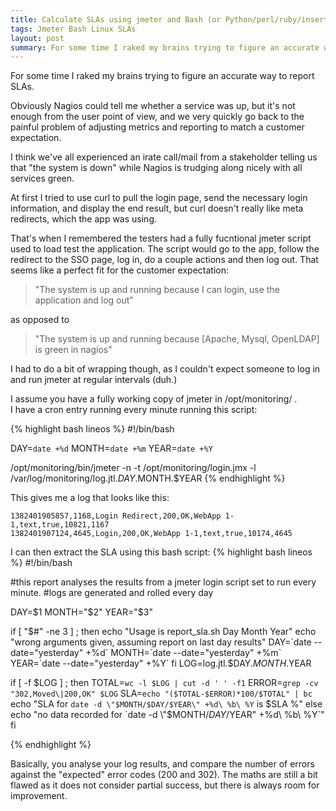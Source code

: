```yaml
---
title: Calculate SLAs using jmeter and Bash (or Python/perl/ruby/insert language of choice) 
tags: Jmeter Bash Linux SLAs 
layout: post
summary: For some time I raked my brains trying to figure an accurate way to report SLAs. Obviously Nagios could tell me when a service was up, but it's not always enough from the user point of view... 
---
```


For some time I raked my brains trying to figure an accurate way to report SLAs. 

Obviously Nagios could tell me whether a service was up, but it's not enough from the user point of view, and we very quickly go back to the painful problem of adjusting metrics and reporting to match a customer expectation. 

I think we've all experienced an irate call/mail from a stakeholder telling us that "the system is down" while Nagios is trudging along nicely with all services green. 



At first I tried to use curl to pull the login page, send the necessary login information, and display the end result, but curl doesn't really like meta redirects, which the app was using. 

That's when I remembered the testers had a fully fucntional jmeter script used to load test the application. The script would go to the app, follow the redirect to the SSO page, log in, do a couple actions and then log out. That seems like a perfect fit for the customer expectation:

> "The system is up and running because I can login, use the application and log out" 

as opposed to 

> "The system is up and running because [Apache, Mysql, OpenLDAP] is green in nagios"

I had to do a bit of wrapping though, as I couldn't expect someone to log in and run jmeter at regular intervals (duh.)


I assume you have a fully working copy of jmeter in /opt/monitoring/ .  
I have a cron entry running every minute running this script:

{% highlight bash lineos %}
#!/bin/bash

DAY=`date +%d`
MONTH=`date +%m`
YEAR=`date +%Y`

/opt/monitoring/bin/jmeter -n -t /opt/monitoring/login.jmx  -l /var/log/monitoring/log.jtl.$DAY.$MONTH.$YEAR
{% endhighlight %}

This gives me a log that looks like this:

    1382401905857,1168,Login Redirect,200,OK,WebApp 1-1,text,true,10821,1167
    1382401907124,4645,Login,200,OK,WebApp 1-1,text,true,10174,4645

I can then extract the SLA using this bash script:
{% highlight bash lineos %}
#!/bin/bash


#this report analyses the results from a jmeter login script set to run every minute.
#logs are generated and rolled every day 

DAY=$1
MONTH="$2"
YEAR="$3"

if [ "$#" -ne 3 ] ; then
	echo "Usage is report_sla.sh Day Month Year"
	echo "wrong arguments given, assuming report on last day results"
	DAY=`date --date="yesterday" +%d` 
	MONTH=`date --date="yesterday" +%m` 
	YEAR=`date --date="yesterday" +%Y`
fi
LOG=log.jtl.$DAY.$MONTH.$YEAR


if [ -f $LOG ] ; then 
	TOTAL=`wc -l $LOG | cut -d ' ' -f1`
	ERROR=`grep -cv "302,Moved\|200,OK" $LOG`
	SLA=`echo "($TOTAL-$ERROR)*100/$TOTAL" | bc`
	echo "SLA for `date -d \"$MONTH/$DAY/$YEAR\" +%d\ %b\ %Y` is $SLA %" 	
else
	echo "no data recorded for `date -d \"$MONTH/$DAY/$YEAR\" +%d\ %b\ %Y`"
fi

{% endhighlight %}

Basically, you analyse your log results, and compare the number of errors against the "expected" error codes (200 and 302).
The maths are still a bit flawed as it does not consider partial success, but there is always room for improvement.
